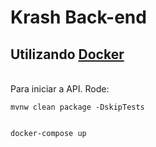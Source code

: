 # Krash Back-end

## Utilizando [Docker](https://www.docker.com/get-started)  
\
Para iniciar a API. Rode:
    
    mvnw clean package -DskipTests  


    docker-compose up